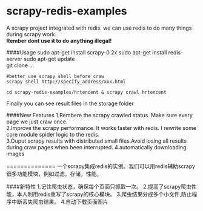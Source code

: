scrapy-redis-examples
==============

A scrapy project integrated with redis. we can use redis to do many things during scrapy work.  
**Rember dont use it to do anything illegal!**

####Usage
    sudo apt-get install scrapy-0.2x
    sudo apt-get install redis-server 
    sudo apt-get update  
    git clone ...
    
    #better use scrapy shell before craw
    scrapy shell http://specify_address/xxx.html
    
    cd scrapy-redis-examples/hrtencent & scrapy crawl hrtencent  
Finally you can see result files in the storage folder

####New Features
1.Rembere the scrapy crawled status. Make sure every page we just craw once.  
2.Improve the scrapy performance. It works faster with redis. I rewrite some core module spider logic to the redis.  
3.Ouput scrapy results with distributed small files.Avoid losing all results during craw pages when been interrupted.
4.automatically downloading images

==============
一个scrapy集成redis的实例。我们可以用redis辅助scrapy很多功能模块，例如过滤，存储，性能。

####新特性
1.记住爬虫状态，确保每个页面只抓取一次。
2.提高了scrapy爬虫性能，本人利用redis重写了scrapy的核心模块。 
3.爬虫结果分成多个小文件,防止程序中断丢失爬虫结果。
4.自动下载页面图片
